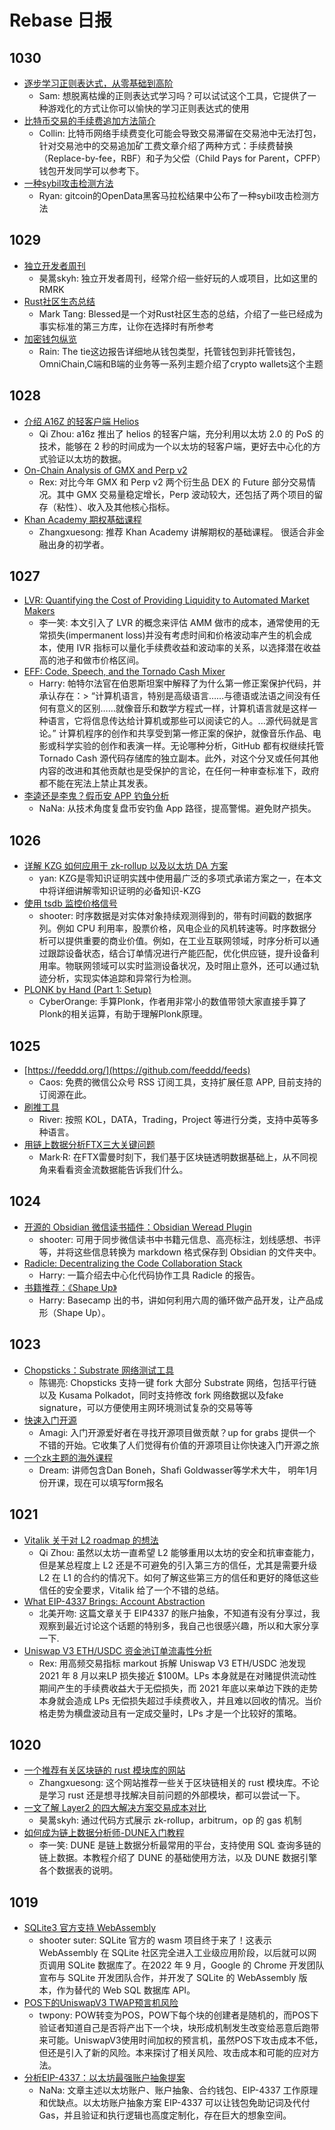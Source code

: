 # Rebase 日报

## 1030

- [逐步学习正则表达式，从零基础到高阶](https://regexlearn.com/zh-cn)
  - Sam: 想脱离枯燥的正则表达式学习吗？可以试试这个工具，它提供了一种游戏化的方式让你可以愉快的学习正则表达式的使用
- [比特币交易的手续费追加方法简介](https://www.btcstudy.org/2022/03/17/introduction-to-fee-bumping-by-Bitcoin-Optech/)
  - Collin: 比特币网络手续费变化可能会导致交易滞留在交易池中无法打包，针对交易池中的交易追加矿工费文章介绍了两种方式：手续费替换（Replace-by-fee，RBF）和子为父偿（Child Pays for Parent，CPFP）钱包开发同学可以参考下。
- [一种sybil攻击检测方法](https://gov.gitcoin.co/t/opendata-community-hackathon-results/11943)
  - Ryan: gitcoin的OpenData黑客马拉松结果中公布了一种sybil攻击检测方法

## 1029

- [独立开发者周刊](https://www.ezindie.com/weekly/issue-65)
  - 昊暠skyh: 独立开发者周刊，经常介绍一些好玩的人或项目，比如这里的RMRK
- [Rust社区生态总结](https://blessed.rs/crates)
  - Mark Tang: Blessed是一个对Rust社区生态的总结，介绍了一些已经成为事实标准的第三方库，让你在选择时有所参考
- [加密钱包纵览](https://research.thetie.io/crypto-wallets-the-drivers-of-mass-adoption/)
  - Rain: The tie这边报告详细地从钱包类型，托管钱包到非托管钱包，OmniChain,C端和B端的业务等一系列主题介绍了crypto wallets这个主题

## 1028

- [介绍 A16Z 的轻客户端 Helios](https://a16zcrypto.com/building-helios-ethereum-light-client/)
  - Qi Zhou: a16z 推出了 helios 的轻客户端，充分利用以太坊 2.0 的 PoS 的技术，能够在 2 秒的时间成为一个以太坊的轻客户端，更好去中心化的方式验证以太坊的数据。
- [On-Chain Analysis of GMX and Perp v2](https://0xatomist.substack.com/p/on-chain-analysis-of-gmx-and-perp)
  - Rex: 对比今年 GMX 和 Perp v2 两个衍生品 DEX 的 Future 部分交易情况。其中 GMX 交易量稳定增长，Perp 波动较大，还包括了两个项目的留存（粘性）、收入及其他核心指标。
- [Khan Academy 期权基础课程](https://www.khanacademy.org/economics-finance-domain/core-finance/derivative-securities)
  - Zhangxuesong: 推荐 Khan Academy 讲解期权的基础课程。 很适合非金融出身的初学者。

## 1027

- [LVR: Quantifying the Cost of Providing Liquidity to Automated Market Makers](https://a16zcrypto.com/lvr-quantifying-the-cost-of-providing-liquidity-to-automated-market-makers/)
  - 李一笑: 本文引入了 LVR 的概念来评估 AMM 做市的成本，通常使用的无常损失(impermanent loss)并没有考虑时间和价格波动率产生的机会成本，使用 IVR 指标可以量化手续费收益和波动率的关系，以选择潜在收益高的池子和做市价格区间。
- [EFF: Code, Speech, and the Tornado Cash Mixer](https://www.eff.org/deeplinks/2022/08/code-speech-and-tornado-cash-mixer)
  - Harry: 帕特尔法官在伯恩斯坦案中解释了为什么第一修正案保护代码，并承认存在：> “计算机语言，特别是高级语言……与德语或法语之间没有任何有意义的区别……就像音乐和数学方程式一样，计算机语言就是这样一种语言，它将信息传达给计算机或那些可以阅读它的人。...源代码就是言论。” 计算机程序的创作和共享受到第一修正案的保护，就像音乐作品、电影或科学实验的创作和表演一样。无论哪种分析，GitHub 都有权继续托管 Tornado Cash 源代码存储库的独立副本。此外，对这个分叉或任何其他内容的改进和其他贡献也是受保护的言论，在任何一种审查标准下，政府都不能在宪法上禁止其发表。
- [李逵还是李鬼？假币安 APP 钓鱼分析](https://mp.weixin.qq.com/s/XAB25lvrCavP-PqPgFXASg)
  - NaNa: 从技术角度复盘币安钓鱼 App 路径，提高警惕。避免财产损失。

## 1026

- [详解 KZG 如何应用于 zk-rollup 以及以太坊 DA 方案](https://mp.weixin.qq.com/s/B6wPelh1U90JaasmQtQCdQ)
  - yan: KZG是零知识证明实践中使用最广泛的多项式承诺方案之一，在本文中将详细讲解零知识证明的必备知识-KZG
- [使用 tsdb 监控价格信号](https://www.influxdata.com/blog/create-bitcoin-buy-sell-alerts-influxdb/)
  - shooter: 时序数据是对实体对象持续观测得到的，带有时间戳的数据序列。例如 CPU 利用率，股票价格，风电企业的风机转速等。时序数据分析可以提供重要的商业价值。例如，在工业互联网领域，时序分析可以通过跟踪设备状态，结合订单情况进行产能匹配，优化供应链，提升设备利用率。物联网领域可以实时监测设备状况，及时阻止意外，还可以通过轨迹分析，实现实体追踪和异常行为检测。
- [PLONK by Hand (Part 1: Setup)](https://research.metastate.dev/plonk-by-hand-part-1/)
  - CyberOrange: 手算Plonk，作者用非常小的数值带领大家直接手算了Plonk的相关运算，有助于理解Plonk原理。

## 1025

- [https://feeddd.org/](https://github.com/feeddd/feeds)
  - Caos: 免费的微信公众号 RSS 订阅工具，支持扩展任意 APP, 目前支持的订阅源在此。
- [刷推工具](https://cryptwi.com)
  - River: 按照 KOL，DATA，Trading，Project 等进行分类，支持中英等多种语言。
- [用链上数据分析FTX三大关键问题](https://www.odaily.news/p/5183054.html)
  - Mark·R: 在FTX雷曼时刻下，我们基于区块链透明数据基础上，从不同视角来看看资金流数据能告诉我们什么。

## 1024

- [开源的 Obsidian 微信读书插件：Obsidian Weread Plugin](https://github.com/zhaohongxuan/obsidian-weread-plugin)
  - shooter: 可用于同步微信读书中书籍元信息、高亮标注，划线感想、书评等，并将这些信息转换为 markdown 格式保存到 Obsidian 的文件夹中。
- [Radicle: Decentralizing the Code Collaboration Stack](https://messari.io/report/radicle-decentralizing-the-code-collaboration-stack)
  - Harry: 一篇介绍去中心化代码协作工具 Radicle 的报告。
- [书籍推荐：《Shape Up》](https://basecamp.com/shapeup)
  - Harry: Basecamp 出的书，讲如何利用六周的循环做产品开发，让产品成形（Shape Up）。

## 1023
  
- [Chopsticks：Substrate 网络测试工具](https://github.com/AcalaNetwork/chopsticks)
  - 陈锡亮: Chopsticks 支持一键 fork 大部分 Substrate 网络，包括平行链以及 Kusama Polkadot，同时支持修改 fork 网络数据以及fake signature，可以方便使用主网环境测试复杂的交易等等
- [快速入门开源](https://up-for-grabs.net/)
  - Amagi: 入门开源爱好者在寻找开源项目做贡献？up for grabs 提供一个不错的开始。它收集了人们觉得有价值的开源项目让你快速入门开源之旅
- [一个zk主题的海外课程](https://zk-learning.org/)
  - Dream: 讲师包含Dan Boneh，Shafi Goldwasser等学术大牛， 明年1月份开课，现在可以填写form报名

## 1021

- [Vitalik 关于对 L2 roadmap 的想法](https://ethereum-magicians.org/t/proposed-milestones-for-rollups-taking-off-training-wheels/11571)
  - Qi Zhou: 虽然以太坊一直希望 L2 能够重用以太坊的安全和抗审查能力，但是某总程度上 L2 还是不可避免的引入第三方的信任，尤其是需要升级 L2 在 L1 的合约的情况下。如何了解这些第三方的信任和更好的降低这些信任的安全要求，Vitalik 给了一个不错的总结。
- [What EIP-4337 Brings: Account Abstraction](https://medium.com/@denniswon/what-eip-4337-brings-account-abstraction-a7ff0572be9)
  - 北美开吻: 这篇文章关于 EIP4337 的账户抽象，不知道有没有分享过，我观察到最近讨论这个话题的特别多，我自己也很感兴趣，所以和大家分享一下.
- [Uniswap V3 ETH/USDC 资金池订单流毒性分析](https://threadreaderapp.com/thread/1589022227437039616.html)
  - Rex: 用高频交易指标 markout 拆解 Uniswap V3 ETH/USDC 池发现 2021 年 8 月以来LP 损失接近 $100M。LPs 本身就是在对赌提供流动性期间产生的手续费收益大于无偿损失，而 2021 年底以来单边下跌的走势本身就会造成 LPs 无偿损失超过手续费收入，并且难以回收的情况。当价格走势为横盘波动且有一定成交量时，LPs 才是一个比较好的策略。

## 1020

- [一个推荐有关区块链的 rust 模块库的网站](https://rustinblockchain.org/)
  - Zhangxuesong: 这个网站推荐一些关于区块链相关的 rust 模块库。不论是学习 rust 还是想寻找解决目前问题的外部模块，都可以尝试一下。
- [一文了解 Layer2 的四大解决方案交易成本对比](https://w3hitchhiker.mirror.xyz/7dwD76ZZIlR7ep731K6y9vTTuXGHOojxWSnkXKzqPzI)
  - 昊暠skyh: 通过代码方式展示 zk-rollup，arbitrum，op 的 gas 机制
- [如何成为链上数据分析师-DUNE入门教程](https://sixdegreelab.gitbook.io/mastering-chain-analytics/00_introductions)
  - 李一笑: DUNE 是链上数据分析最常用的平台，支持使用 SQL 查询多链的链上数据。本教程介绍了 DUNE 的基础使用方法，以及 DUNE 数据引擎各个数据表的说明。

## 1019

- [SQLite3 官方支持 WebAssembly](https://sqlite.org/wasm/doc/ckout/index.md)
  - shooter suter: SQLite 官方的 wasm 项目终于来了！这表示 WebAssembly 在 SQLite 社区完全进入工业级应用阶段，以后就可以网页调用 SQLite 数据库了。在2022 年 9 月，Google 的 Chrome 开发团队宣布与 SQLite 开发团队合作，并开发了 SQLite 的 WebAssembly 版本，作为替代的 Web SQL 数据库 API。
- [POS下的UniswapV3 TWAP预言机风险](https://uniswap.org/blog/uniswap-v3-oracles)
  - twpony: POW转变为POS，POW下每个块的创建者是随机的，而POS下验证者知道自己是否将产出下一个块，块形成机制发生改变给恶意后跑带来可能。UniswapV3使用时间加权的预言机，虽然POS下攻击成本不低，但还是引入了新的风险。本来探讨了相关风险、攻击成本和可能的应对方法。
- [分析EIP-4337：以太坊最强账户抽象提案](https://www.chainfeeds.xyz/feed/detail/7477b86e-fd76-4df3-9443-cfb3204b64e0)
  - NaNa: 文章主述以太坊账户、账户抽象、合约钱包、EIP-4337 工作原理和优缺点。以太坊账户抽象方案 EIP-4337 可以让钱包免助记词及代付 Gas，并且验证和执行逻辑也高度定制化，存在巨大的想象空间。

